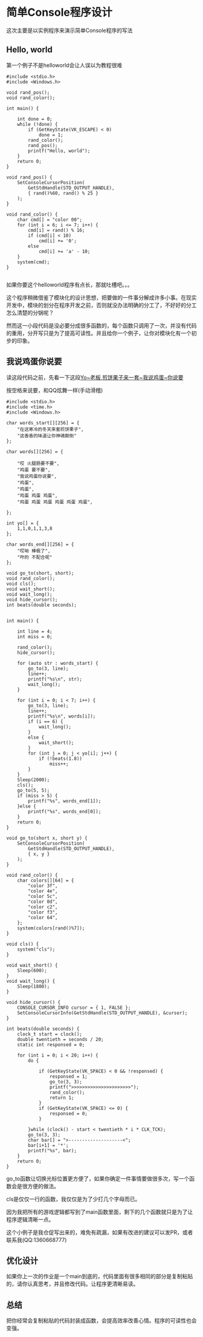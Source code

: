 # 简单Console程序设计

这次主要是以实例程序来演示简单Console程序的写法

## Hello, world

第一个例子不是helloworld会让人误以为教程很难


```
#include <stdio.h>
#include <Windows.h>

void rand_pos();
void rand_color();

int main() {

    int done = 0;
    while (!done) {
        if (GetKeyState(VK_ESCAPE) < 0)
            done = 1;
        rand_color();
        rand_pos();
        printf("Hello, world");
    }
    return 0;
}

void rand_pos() {
    SetConsoleCursorPosition(
        GetStdHandle(STD_OUTPUT_HANDLE),
        { rand()%60, rand() % 25 }
    );
}

void rand_color() {
    char cmd[] = "color 00";
    for (int i = 6; i <= 7; i++) {
        cmd[i] = rand() % 16;
        if (cmd[i] < 10)
            cmd[i] += '0';
        else
            cmd[i] += 'a' - 10;
    }
    system(cmd);
}


```
如果你要这个helloworld程序有点长，那就吐槽吧。。。

这个程序稍微借鉴了模块化的设计思想，把要做的一件事分解成许多小事。在现实开发中，模块的划分在程序开发之前，否则就没办法明确的分工了，不好好的分工怎么清楚的分锅呢？

然而这一小段代码是没必要分成很多函数的，每个函数只调用了一次，并没有代码的重用，分开写只是为了提高可读性。并且给你一个例子，让你对模块化有一个初步的印象。

## 我说鸡蛋你说要

读这段代码之前，先看一下这段[Yo~老板,煎饼果子来一套~我说鸡蛋~你说要](https://tv.sohu.com/v/dXMvMjAyNzMzNzE2Lzc5MDE5ODk0LnNodG1s.html)

按空格来说要，和QQ炫舞一样(手动滑稽)

```
#include <stdio.h>
#include <time.h>
#include <Windows.h>

char words_start[][256] = {
	"在这寒冷的冬天来套煎饼果子",
	"这香香的味道让你神魂颠倒"
};

char words[][256] = {
	
	"哎 火腿肠要不要",
	"鸡蛋 要不要",
	"我说鸡蛋你说要",
	"鸡蛋",
	"鸡蛋",
	"鸡蛋 鸡蛋 鸡蛋",
	"鸡蛋 鸡蛋 鸡蛋 鸡蛋 鸡蛋 鸡蛋",
	
};

int yo[] = {
	1,1,0,1,1,3,8
};

char words_end[][256] = {
	"哎呦 棒极了",
	"咋的 不配合呢"
};

void go_to(short, short);
void rand_color();
void cls();
void wait_short();
void wait_long();
void hide_cursor();
int beats(double seconds);


int main() {

	int line = 4;
	int miss = 0;

	rand_color();
	hide_cursor();

	for (auto str : words_start) {
		go_to(3, line);
		line++;
		printf("%s\n", str);
		wait_long();
	}

	for (int i = 0; i < 7; i++) {
		go_to(3, line);
		line++;
		printf("%s\n", words[i]);
		if (i == 6) {
			wait_long();
		}
		else {
			wait_short();
		}
		for (int j = 0; j < yo[i]; j++) {
			if (!beats(1.8))
				miss++;
		}
	}
	Sleep(2000);
	cls();
	go_to(5, 5);
	if (miss > 5) {
		printf("%s", words_end[1]);
	}else {
		printf("%s", words_end[0]);
	}
	return 0;
}

void go_to(short x, short y) {
	SetConsoleCursorPosition(
		GetStdHandle(STD_OUTPUT_HANDLE),
		{ x, y }
	);
}

void rand_color() {
	char colors[][64] = {
		"color 3f",
		"color 4e",
		"color 5c",
		"color 0d",
		"color c2",
		"color f3",
		"color 64",
	};
	system(colors[rand()%7]);
}

void cls() {
	system("cls");
}

void wait_short() {
	Sleep(600);
}
void wait_long() {
	Sleep(1800);
}

void hide_cursor() {
	CONSOLE_CURSOR_INFO cursor = { 1, FALSE };
	SetConsoleCursorInfo(GetStdHandle(STD_OUTPUT_HANDLE), &cursor);
}

int beats(double seconds) {
	clock_t start = clock();
	double twentieth = seconds / 20;
	static int responsed = 0;

	for (int i = 0; i < 20; i++) {
		do {
			
			if (GetKeyState(VK_SPACE) < 0 && !responsed) {
				responsed = 1;
				go_to(3, 3);
				printf(">>>>>>>>>>>>>>>>>>>>>>");
				rand_color();
				return 1;
			}
			if (GetKeyState(VK_SPACE) <= 0) {
				responsed = 0;
			}
				
		}while (clock() - start < twentieth * i * CLK_TCK);
		go_to(3, 3);
		char bar[] = ">--------------------<";
		bar[i+1] = '*';
		printf("%s", bar);
	}
	return 0;
}
```

go_to函数让切换光标位置更方便了，如果你确定一件事情要做很多次，写一个函数会是很方便的做法。

cls是仅仅一行的函数，我仅仅是为了少打几个字母而已。

因为我把所有的游戏逻辑都写到了main函数里面，剩下的几个函数就只是为了让程序逻辑清晰一点。

这个小例子是我仓促写出来的，难免有疏漏，如果有改进的建议可以发PR，或者联系我(QQ:1360668777)

## 优化设计

如果你上一次的作业是一个main到底的，代码里面有很多相同的部分是复制粘贴的，请你认真思考，并且修改代码。让程序更清晰易读。

## 总结

把你经常会复制粘贴的代码封装成函数，会提高效率改善心情。程序的可读性也会变强。

